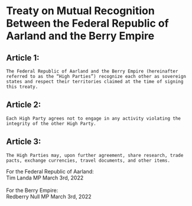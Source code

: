 # Treaty on Mutual Recognition Between the Federal Republic of Aarland and the Berry Empire

## Article 1:
	The Federal Republic of Aarland and the Berry Empire (hereinafter referred to as the “High Parties”) recognize each other as sovereign states and respect their territories claimed at the time of signing this treaty.

## Article 2:
	Each High Party agrees not to engage in any activity violating the integrity of the other High Party.

## Article 3:
	The High Parties may, upon further agreement, share research, trade pacts, exchange currencies, travel documents, and other items.


For the Federal Republic of Aarland:<br>
Tim Landa MP March 3rd, 2022<br>
<br>
For the Berry Empire:<br>
Redberry Null MP March 3rd, 2022<br>
